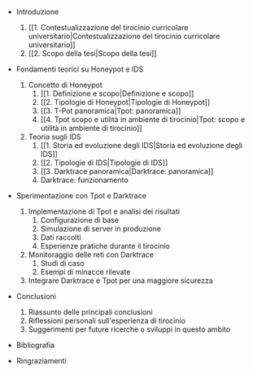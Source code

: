 - Introduzione
	1. [[1. Contestualizzazione del tirocinio curricolare universitario|Contestualizzazione del tirocinio curricolare universitario]]
	2. [[2. Scopo della tesi|Scopo della tesi]]

- Fondamenti teorici su Honeypot e IDS
	1. Concetto di Honeypot 
		1. [[1. Definizione e scopo|Definizione e scopo]]
		2. [[2. Tipologie di Honeypot|Tipologie di Honeypot]]
		3. [[3. T-Pot panoramica|Tpot: panoramica]]
		4. [[4. Tpot scopo e utilità in ambiente di tirocinio|Tpot: scopo e utilità in ambiente di tirocinio]]
	2. Teoria sugli IDS
		1. [[1. Storia ed evoluzione degli IDS|Storia ed evoluzione degli IDS]]
		2. [[2. Tipologie di IDS|Tipologie di IDS]]
		3. [[3. Darktrace panoramica|Darktrace: panoramica]]
		4. Darktrace: funzionamento

- Sperimentazione con Tpot e Darktrace
	1. Implementazione di Tpot e analisi dei risultati
		1. Configurazione di base
		2. Simulazione di server in produzione
		3. Dati raccolti
		4. Esperienze pratiche durante il tirocinio
	2. Monitoraggio delle reti con Darktrace
		1. Studi di caso
		2. Esempi di minacce rilevate
	3. Integrare Darktrace e Tpot per una maggiore sicurezza

- Conclusioni
	1. Riassunto delle principali conclusioni
	2. Riflessioni personali sull'esperienza di tirocinio
	3. Suggerimenti per future ricerche o sviluppi in questo ambito

- Bibliografia

- Ringraziamenti